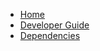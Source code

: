 * [Home](https://github.com/undertheseanlp/underthesea/wiki)
* [Developer Guide](https://github.com/undertheseanlp/underthesea/wiki/Developer-Guide)
* [Dependencies](https://github.com/undertheseanlp/underthesea/wiki/Dependencies)